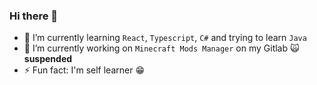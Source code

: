 ### Hi there 👋

- 🌱 I’m currently learning `React`, `Typescript`, `C#` and trying to learn `Java`
- 🔭 I’m currently working on `Minecraft Mods Manager` on my Gitlab 🙀 __suspended__
- ⚡ Fun fact: I'm self learner 😁

<!--
**Biggy1606/Biggy1606** is a ✨ _special_ ✨ repository because its `README.md` (this file) appears on your GitHub profile.

Here are some ideas to get you started:

- 🔭 I’m currently working on ...
- 👯 I’m looking to collaborate on ...
- 🤔 I’m looking for help with ...
- 💬 Ask me about ...
- 📫 How to reach me: ...
- 😄 Pronouns: ...
- ⚡ Fun fact: ...
-->
